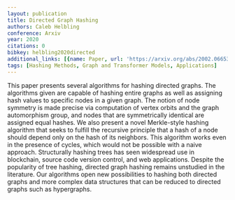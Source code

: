 ```yaml
---
layout: publication
title: Directed Graph Hashing
authors: Caleb Helbling
conference: Arxiv
year: 2020
citations: 0
bibkey: helbling2020directed
additional_links: [{name: Paper, url: 'https://arxiv.org/abs/2002.06653'}]
tags: [Hashing Methods, Graph and Transformer Models, Applications]
---
```

This paper presents several algorithms for hashing directed graphs. The
algorithms given are capable of hashing entire graphs as well as assigning hash
values to specific nodes in a given graph. The notion of node symmetry is made
precise via computation of vertex orbits and the graph automorphism group, and
nodes that are symmetrically identical are assigned equal hashes. We also
present a novel Merkle-style hashing algorithm that seeks to fulfill the
recursive principle that a hash of a node should depend only on the hash of its
neighbors. This algorithm works even in the presence of cycles, which would not
be possible with a naive approach. Structurally hashing trees has seen
widespread use in blockchain, source code version control, and web
applications. Despite the popularity of tree hashing, directed graph hashing
remains unstudied in the literature. Our algorithms open new possibilities to
hashing both directed graphs and more complex data structures that can be
reduced to directed graphs such as hypergraphs.